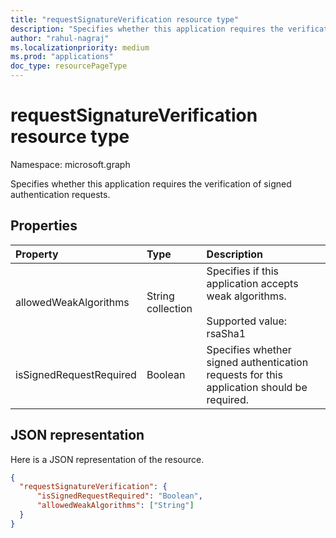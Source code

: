 ```yaml
---
title: "requestSignatureVerification resource type"
description: "Specifies whether this application requires the verification of signed authentication requests."
author: "rahul-nagraj"
ms.localizationpriority: medium
ms.prod: "applications"
doc_type: resourcePageType
---
```


# requestSignatureVerification resource type

Namespace: microsoft.graph

Specifies whether this application requires the verification of signed authentication requests.

## Properties

| Property | Type | Description |
|:---------------|:--------|:----------|
| allowedWeakAlgorithms | String collection | Specifies if this application accepts weak algorithms. <br><br> Supported value: rsaSha1|
| isSignedRequestRequired | Boolean | Specifies whether signed authentication requests for this application should be required.|

## JSON representation

Here is a JSON representation of the resource.

<!-- {
  "blockType": "resource",
  "optionalProperties": [

  ],
  "@odata.type": "microsoft.graph.requestSignatureVerification"
}
-->
```json
{ 
  "requestSignatureVerification": { 
      "isSignedRequestRequired": "Boolean", 
      "allowedWeakAlgorithms": ["String"] 
  } 
}
```
